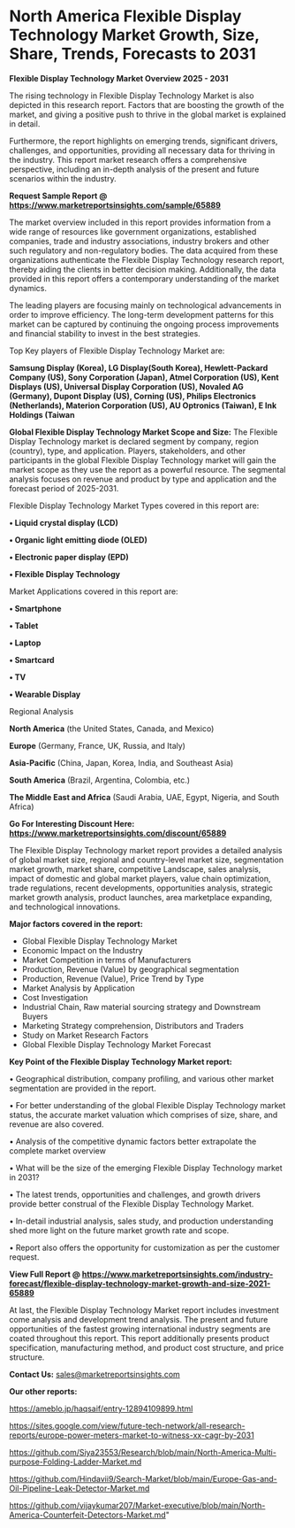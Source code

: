 # North America Flexible Display Technology Market Growth, Size, Share, Trends, Forecasts to 2031

<Strong> Flexible Display Technology Market Overview 2025 - 2031</strong>

The rising technology in Flexible Display Technology Market is also depicted in this research report. Factors that are boosting the growth of the market, and giving a positive push to thrive in the global market is explained in detail.

Furthermore, the report highlights on emerging trends, significant drivers, challenges, and opportunities, providing all necessary data for thriving in the industry. This report market research offers a comprehensive perspective, including an in-depth analysis of the present and future scenarios within the industry.

<strong>Request Sample Report @ <a href=https://www.marketreportsinsights.com/sample/65889>https://www.marketreportsinsights.com/sample/65889</a></strong>

The market overview included in this report provides information from a wide range of resources like government organizations, established companies, trade and industry associations, industry brokers and other such regulatory and non-regulatory bodies. The data acquired from these organizations authenticate the Flexible Display Technology research report, thereby aiding the clients in better decision making. Additionally, the data provided in this report offers a contemporary understanding of the market dynamics.

The leading players are focusing mainly on technological advancements in order to improve efficiency. The long-term development patterns for this market can be captured by continuing the ongoing process improvements and financial stability to invest in the best strategies.

Top Key players of Flexible Display Technology Market are:

<strong>Samsung Display (Korea), LG Display(South Korea), Hewlett-Packard Company (US), Sony Corporation (Japan), Atmel Corporation (US), Kent Displays (US), Universal Display Corporation (US), Novaled AG (Germany), Dupont Display (US), Corning (US), Philips Electronics (Netherlands), Materion Corporation (US), AU Optronics (Taiwan), E Ink Holdings (Taiwan</strong>

<strong><b>Global Flexible Display Technology Market Scope and Size:</b></strong>
The Flexible Display Technology market is declared segment by company, region (country), type, and application. Players, stakeholders, and other participants in the global Flexible Display Technology market will gain the market scope as they use the report as a powerful resource. The segmental analysis focuses on revenue and product by type and application and the forecast period of 2025-2031.

Flexible Display Technology Market Types covered in this report are:

<strong>• Liquid crystal display (LCD)

• Organic light emitting diode (OLED)

• Electronic paper display (EPD)

• Flexible Display Technology</strong>

Market Applications covered in this report are:

<strong>• Smartphone

• Tablet

• Laptop

• Smartcard

• TV

• Wearable Display</strong> 

Regional Analysis

<strong>North America</strong> (the United States, Canada, and Mexico)

<strong>Europe</strong> (Germany, France, UK, Russia, and Italy)

<strong>Asia-Pacific</strong> (China, Japan, Korea, India, and Southeast Asia)

<strong>South America</strong> (Brazil, Argentina, Colombia, etc.)

<strong>The Middle East and Africa</strong> (Saudi Arabia, UAE, Egypt, Nigeria, and South Africa)

<strong>Go For Interesting Discount Here: <a href=https://www.marketreportsinsights.com/discount/65889>https://www.marketreportsinsights.com/discount/65889</a></strong>

The Flexible Display Technology market report provides a detailed analysis of global market size, regional and country-level market size, segmentation market growth, market share, competitive Landscape, sales analysis, impact of domestic and global market players, value chain optimization, trade regulations, recent developments, opportunities analysis, strategic market growth analysis, product launches, area marketplace expanding, and technological innovations.

<strong><b>Major factors covered in the report:</b></strong>
<ul>
  <li>Global Flexible Display Technology Market </li>
  <li>Economic Impact on the Industry</li>
  <li>Market Competition in terms of Manufacturers</li>
  <li>Production, Revenue (Value) by geographical segmentation</li>
  <li>Production, Revenue (Value), Price Trend by Type</li>
  <li>Market Analysis by Application</li>
  <li>Cost Investigation</li>
  <li>Industrial Chain, Raw material sourcing strategy and Downstream Buyers</li>
  <li>Marketing Strategy comprehension, Distributors and Traders</li>
  <li>Study on Market Research Factors</li>
  <li>Global Flexible Display Technology Market Forecast</li>
</ul>

<strong><b>Key Point of the Flexible Display Technology Market report:</b></strong>

• Geographical distribution, company profiling, and various other market segmentation are provided in the report.

• For better understanding of the global Flexible Display Technology market status, the accurate market valuation which comprises of size, share, and revenue are also covered.

• Analysis of the competitive dynamic factors better extrapolate the complete market overview

• What will be the size of the emerging Flexible Display Technology market in 2031?

• The latest trends, opportunities and challenges, and growth drivers provide better construal of the Flexible Display Technology Market.

• In-detail industrial analysis, sales study, and production understanding shed more light on the future market growth rate and scope.

• Report also offers the opportunity for customization as per the customer request.

<strong><b>View Full Report @ <a href=https://www.marketreportsinsights.com/industry-forecast/flexible-display-technology-market-growth-and-size-2021-65889>https://www.marketreportsinsights.com/industry-forecast/flexible-display-technology-market-growth-and-size-2021-65889</a></b></strong>


At last, the Flexible Display Technology Market report includes investment come analysis and development trend analysis. The present and future opportunities of the fastest growing international industry segments are coated throughout this report. This report additionally presents product specification, manufacturing method, and product cost structure, and price structure.

<strong>Contact Us:</strong>
sales@marketreportsinsights.com

<strong>Our other reports:</strong>

<a href=https://ameblo.jp/haqsaif/entry-12894109899.html>https://ameblo.jp/haqsaif/entry-12894109899.html</a>

<a href=https://sites.google.com/view/future-tech-network/all-research-reports/europe-power-meters-market-to-witness-xx-cagr-by-2031>https://sites.google.com/view/future-tech-network/all-research-reports/europe-power-meters-market-to-witness-xx-cagr-by-2031</a>

<a href=https://github.com/Siya23553/Research/blob/main/North-America-Multi-purpose-Folding-Ladder-Market.md>https://github.com/Siya23553/Research/blob/main/North-America-Multi-purpose-Folding-Ladder-Market.md</a>

<a href=https://github.com/Hindavii9/Search-Market/blob/main/Europe-Gas-and-Oil-Pipeline-Leak-Detector-Market.md>https://github.com/Hindavii9/Search-Market/blob/main/Europe-Gas-and-Oil-Pipeline-Leak-Detector-Market.md</a>

<a href=https://github.com/vijaykumar207/Market-executive/blob/main/North-America-Counterfeit-Detectors-Market.md>https://github.com/vijaykumar207/Market-executive/blob/main/North-America-Counterfeit-Detectors-Market.md</a>"

